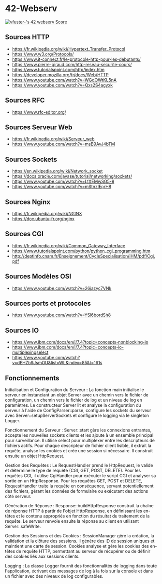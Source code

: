 # 42-Webserv

[![vfuster-'s 42 webserv Score](https://badge42.coday.fr/api/v2/cltpx5zqv531101p4bte37ts1/project/3528755)](https://github.com/Coday-meric/badge42)

## Sources HTTP

- https://fr.wikipedia.org/wiki/Hypertext_Transfer_Protocol
- https://www.w3.org/Protocols/
- https://www.it-connect.fr/le-protocole-http-pour-les-debutants/
- https://www.pierre-giraud.com/http-reseau-securite-cours/
- https://www.tutorialspoint.com/http/index.htm
- https://developer.mozilla.org/fr/docs/Web/HTTP
- https://www.youtube.com/watch?v=WGdOWtKL5nA
- https://www.youtube.com/watch?v=Qxs2S4agyxk

## Sources RFC

- https://www.rfc-editor.org/

## Sources Serveur Web

- https://fr.wikipedia.org/wiki/Serveur_web
- https://www.youtube.com/watch?v=msB9AvJ4bTM

## Sources Sockets

- https://en.wikipedia.org/wiki/Network_socket
- https://docs.oracle.com/javase/tutorial/networking/sockets/
- https://www.youtube.com/watch?v=LtXEMwSG5-8
- https://www.youtube.com/watch?v=mStnzIEprH8

## Sources Nginx

- https://fr.wikipedia.org/wiki/NGINX
- https://doc.ubuntu-fr.org/nginx

## Sources CGI

- https://fr.wikipedia.org/wiki/Common_Gateway_Interface
- https://www.tutorialspoint.com/python/python_cgi_programming.htm
- http://deptinfo.cnam.fr/Enseignement/CycleSpecialisation/IHM/pdf/Cgi.pdf

## Sources Modèles OSI

- https://www.youtube.com/watch?v=26jazyc7VNk

## Sources ports et protocoles

- https://www.youtube.com/watch?v=YSl6bordSh8

## Sources IO

- https://www.ibm.com/docs/en/i/7.4?topic=concepts-nonblocking-io
- https://www.ibm.com/docs/en/i/7.4?topic=concepts-io-multiplexingselect
- https://www.youtube.com/watch?v=dEHZb9JsmOU&list=WL&index=85&t=161s

## Fonctionnements

Initialisation et Configuration du Serveur :
La fonction main initialise le serveur en instanciant un objet Server avec un chemin vers le fichier de configuration,
un chemin vers le fichier de log et un niveau de log en paramètres.
Le constructeur Server lit et analyse la configuration du serveur à l'aide de ConfigParser::parse,
configure les sockets du serveur avec Server::setupServerSockets et configure le logging via le singleton Logger.

Fonctionnement du Serveur :
Server::start gère les connexions entrantes, accepte les nouvelles sockets clients et les ajoute à un ensemble 
principal pour surveillance. Il utilise select pour multiplexer entre les descripteurs de fichiers actifs.
Pour chaque descripteur de fichier client lisible, il extrait la requête, analyse les cookies et crée une 
session si nécessaire. Il construit ensuite un objet HttpRequest.

Gestion des Requêtes :
Le RequestHandler prend le HttpRequest, le valide et détermine le type de requête (CGI, GET, POST, DELETE). 
Pour les requêtes CGI, il utilise CgiHandler pour exécuter le script CGI et analyser sa sortie en un HttpResponse.
Pour les requêtes GET, POST et DELETE, RequestHandler traite la requête en conséquence, servant potentiellement 
des fichiers, gérant les données de formulaire ou exécutant des actions côté serveur.

Génération de Réponse :
Response::buildHttpResponse construit la chaîne de réponse HTTP à partir de l'objet HttpResponse, 
en définissant les en-têtes et le contenu appropriés en fonction du résultat du traitement de la requête.
Le serveur renvoie ensuite la réponse au client en utilisant Server::safeWrite.

Gestion des Sessions et des Cookies :
SessionManager gère la création, la validation et la clôture des sessions. 
Il génère des ID de session uniques et maintient une carte de session.
Cookies analyse et gère les cookies des en-têtes de requête HTTP, permettant au 
serveur de récupérer ou de définir des cookies liés aux sessions clients.

Logging :
La classe Logger fournit des fonctionnalités de logging dans toute l'application, 
écrivant des messages de log à la fois sur la console et dans un fichier avec des niveaux de log configurables.
